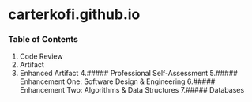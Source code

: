 # carterkofi.github.io

### Table of Contents
1. Code Review
2. Artifact
3. Enhanced Artifact
4.##### Professional Self-Assessment
5.##### Enhancement One: Software Design & Engineering
6.##### Enhancement Two: Algorithms & Data Structures
7.##### Databases


